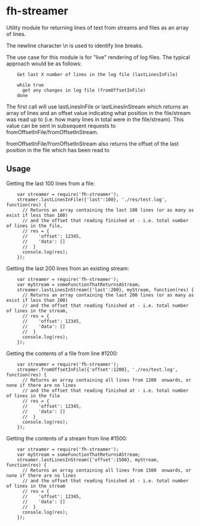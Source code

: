 fh-streamer
===========

Utility module for returning lines of text from streams and files as an array of lines.

The newline character \n is used to identify line breaks.

The use case for this module is for "live" rendering of log files. The typical approach would be as follows:

        Get last X number of lines in the log file (lastLinesInFile)

        while true
          get any changes in log file (fromOffsetInFile)
        done

The first call will use lastLinesInFile or lastLinesInStream which returns an array of lines and an offset value indicating what position in the file/stream was read up to (i.e. how many lines in total were in the file/stream). This value can be sent in subsequent requests to fromOffsetInFile/fromOffsetInStream.

fromOffsetInFile/fromOffsetInStream also returns the offset of the last position in the file which has been read to

Usage
-----

Getting the last 100 lines from a file:

        var streamer = require('fh-streamer');
        streamer.lastLinesInFile({'last':100}, './res/test.log', function(res) {
          // Returns an array containing the last 100 lines (or as many as exist if less than 100)
          // and the offset that reading finished at - i.e. total number of lines in the file,
          // res = {
          //    'offset': 12345,
          //    'data': []
          //  }
          console.log(res);
        });


Getting the last 200 lines from an existing stream:

        var streamer = require('fh-streamer');
        var myStream = someFunctionThatReturnsAStream;
        streamer.lastLinesInStream({'last':200}, myStream, function(res) {
          // Returns an array containing the last 200 lines (or as many as exist if less than 200)
          // and the offset that reading finished at - i.e. total number of lines in the stream,
          // res = {
          //    'offset': 12345,
          //    'data': []
          //  }
          console.log(res);
        });



Getting the contents of a file from line #1200:

        var streamer = require('fh-streamer');
        streamer.fromOffsetInFile({'offset':1200}, './res/test.log', function(res) {
          // Returns an array containing all lines from 1200  onwards, or none if there are no lines
          // and the offset that reading finished at - i.e. total number of lines in the file
          // res = {
          //    'offset': 12345,
          //    'data': []
          //  }
          console.log(res);
        });


Getting the contents of a stream from line #1500:

        var streamer = require('fh-streamer');
        var myStream = someFunctionThatReturnsAStream;
        streamer.lastLinesInStream({'offset':1500}, myStream, function(res) {
          // Returns an array containing all lines from 1500  onwards, or none if there are no lines
          // and the offset that reading finished at - i.e. total number of lines in the stream
          // res = {
          //    'offset': 12345,
          //    'data': []
          //  }
          console.log(res);
        });
